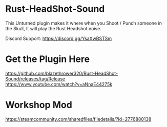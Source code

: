 # Rust-HeadShot-Sound

This Unturned plugin makes it where when you Shoot / Punch someone in the Skull, It will play the Rust Headshot noise.

Discord Support: https://discord.gg/YsaXwBSTSm

# Get the Plugin Here
https://github.com/blazethrower320/Rust-HeadShot-Sound/releases/tag/Release
<br/>https://www.youtube.com/watch?v=aNnaE44275k

# Workshop Mod
https://steamcommunity.com/sharedfiles/filedetails/?id=2776880138
